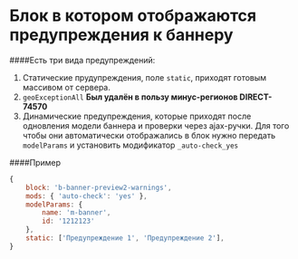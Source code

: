 # Блок в котором отображаются предупреждения к баннеру

####Есть три вида предупреждений:
1. Статические прудупреждения, поле `static`, приходят готовым массивом от сервера.
2. `geoExceptionAll` **Был удалён в пользу минус-регионов DIRECT-74570**
3. Динамические предупреждения, которые приходят после одновления модели баннера и проверки через ajax-ручки. Для того чтобы они автоматически отображались в блок нужно передать `modelParams` и установить модификатор `_auto-check_yes`

####Пример
```javascript
{
    block: 'b-banner-preview2-warnings',
    mods: { 'auto-check': 'yes' },
    modelParams: {
        name: 'm-banner',
        id: '1212123'
    },
    static: ['Предупреждение 1', 'Предупреждение 2'],
}
```
